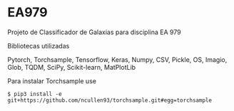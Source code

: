 # EA979
Projeto de Classificador de Galaxias para disciplina EA 979


Bibliotecas utilizadas

Pytorch, Torchsample, Tensorflow, Keras, Numpy, CSV, Pickle, OS, Imagio, Glob, TQDM, SciPy, Scikit-learn, MatPlotLib

Para instalar Torchsample use
```
$ pip3 install -e git+https://github.com/ncullen93/torchsample.git#egg=torchsample 
```